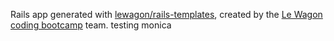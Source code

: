 Rails app generated with [lewagon/rails-templates](https://github.com/lewagon/rails-templates), created by the [Le Wagon coding bootcamp](https://www.lewagon.com) team.
testing monica
